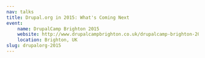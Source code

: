 ```yaml
---
nav: talks
title: Drupal.org in 2015: What's Coming Next
event:
    name: DrupalCamp Brighton 2015
    website: http://www.drupalcampbrighton.co.uk/drupalcamp-brighton-2015
    location: Brighton, UK
slug: drupalorg-2015
---
```

